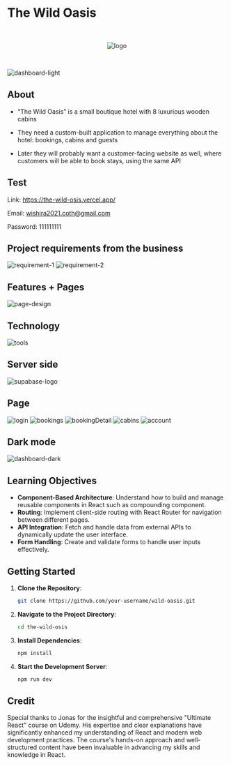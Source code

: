 # The Wild Oasis

<br/>
<p align="center">
  <img src="public/img/logo-dark.png" alt="logo" />
</p>

<br/>

![dashboard-light](img-info/dashboard-light.png) 

## About

* “The Wild Oasis” is a small boutique hotel with 8
luxurious wooden cabins

* They need a custom-built application to manage
everything about the hotel: bookings, cabins
and guests

* Later they will probably want a customer-facing
website as well, where customers will be able to
book stays, using the same API

## Test
Link: https://the-wild-osis.vercel.app/

Email: wishira2021.coth@gmail.com

Password: 111111111


## Project requirements from the business
![requirement-1](img-info/requirement-1.png) 
![requirement-2](img-info/requirement-2.png)  

## Features + Pages
![page-design](img-info/page-design.png)  

## Technology
![tools](img-info/tools.png)  

## Server side
![supabase-logo](img-info/supabase-logo-wordmark--dark.png)  

## Page
![login](img-info/login.png) 
![bookings](img-info/bookings.png) 
![bookingDetail](img-info/bookingDetail-2.png) 
![cabins](img-info/cabins.png) 
![account](img-info/account.png) 

## Dark mode
![dashboard-dark](img-info/dashboard-dark.png) 

## Learning Objectives

- **Component-Based Architecture**: Understand how to build and manage reusable components in React such as compounding component.
- **Routing**: Implement client-side routing with React Router for navigation between different pages.
- **API Integration**: Fetch and handle data from external APIs to dynamically update the user interface.
- **Form Handling**: Create and validate forms to handle user inputs effectively.



## Getting Started

1. **Clone the Repository**:

    ```bash
    git clone https://github.com/your-username/wild-oasis.git
    ```

2. **Navigate to the Project Directory**:

    ```bash
    cd the-wild-osis
    ```

3. **Install Dependencies**:

    ```bash
    npm install
    ```

4. **Start the Development Server**:

    ```bash
    npm run dev
    ```

## Credit
Special thanks to Jonas for the insightful and comprehensive "Ultimate React" course on Udemy. His expertise and clear explanations have significantly enhanced my understanding of React and modern web development practices. The course's hands-on approach and well-structured content have been invaluable in advancing my skills and knowledge in React.
